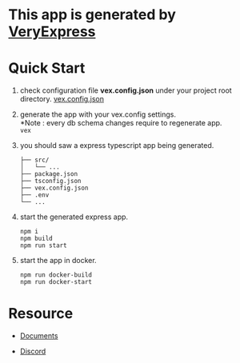 # This app is generated by [VeryExpress](https://github.com/Justin26l/VeryExpress)

 
# Quick Start

1. check configuration file **vex.config.json** under your project root directory.
[vex.config.json](./vex.config.json)
   
2. generate the app with your vex.config settings.  
*Note : every db schema changes require to regenerate app.  
    `vex`  
3. you should saw a express typescript app being generated.  
    ```
    ├── src/ 
    │   └── ...
    ├── package.json  
    ├── tsconfig.json  
    ├── vex.config.json  
    ├── .env  
    └── ... 
    ```  
      
4. start the generated express app.  
    ```
    npm i  
    npm build    
    npm run start
    ```

5. start the app in docker.  
    ```
    npm run docker-build  
    npm run docker-start
    ```
# Resource
- [Documents](https://github.com/Justin26l/VeryExpress/blob/main/README.md)

- [Discord](https://discord.gg/PZGMzDp7)
